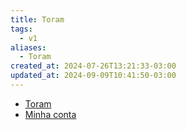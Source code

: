 ```yaml
---
title: Toram
tags:
  - v1
aliases:
  - Toram
created_at: 2024-07-26T13:21:33-03:00
updated_at: 2024-09-09T10:41:50-03:00
---
```


- [Toram](../atomos/2024/07/26/Toram.md)
- [Minha conta](../sementes/2024/07/11/Toram-AoiRyuu.md)


